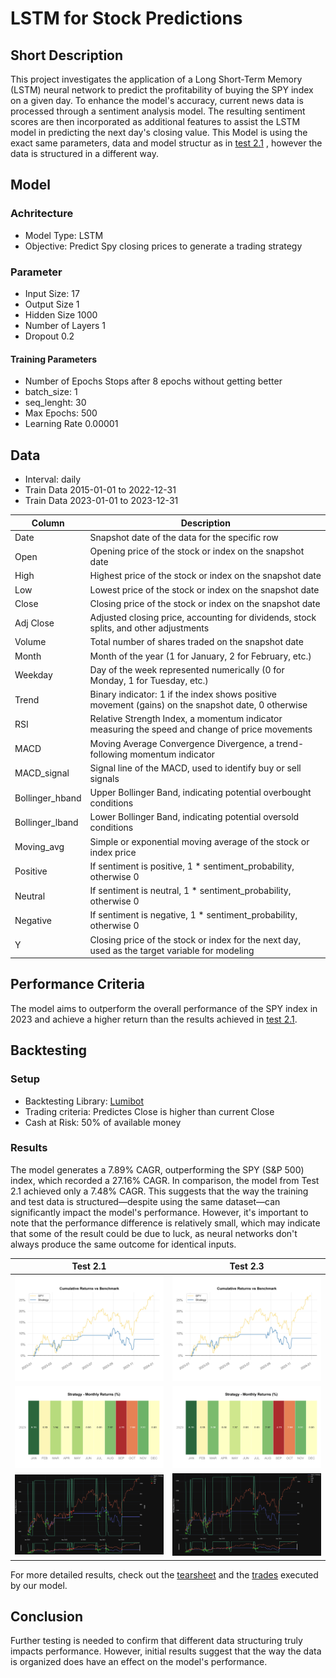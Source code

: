 # LSTM for Stock Predictions

## Short Description
This project investigates the application of a Long Short-Term Memory (LSTM) neural network to predict the profitability of buying the SPY index on a given day. To enhance the model's accuracy, current news data is processed through a sentiment analysis model. The resulting sentiment scores are then incorporated as additional features to assist the LSTM model in predicting the next day's closing value.
This Model is using the exact same parameters, data and model structur as in [test 2.1](../Test2.1%20-%20News%20LSTM/README.md)
, however the data is structured in a different way.
## Model
### Achritecture
- Model Type: LSTM
- Objective: Predict Spy closing prices to generate a trading strategy
### Parameter
- Input Size: 17
- Output Size 1
- Hidden Size 1000
- Number of Layers 1
- Dropout 0.2
#### Training Parameters
- Number of Epochs Stops after 8 epochs without getting better
- batch_size: 1
- seq_lenght: 30
- Max Epochs: 500
- Learning Rate 0.00001
## Data
- Interval: daily
- Train Data 2015-01-01 to 2022-12-31
- Train Data 2023-01-01 to 2023-12-31

| Column            | Description                                                                                             |
|-------------------|---------------------------------------------------------------------------------------------------------|
| Date              | Snapshot date of the data for the specific row                                                          |
| Open              | Opening price of the stock or index on the snapshot date                                                |
| High              | Highest price of the stock or index on the snapshot date                                                |
| Low               | Lowest price of the stock or index on the snapshot date                                                 |
| Close             | Closing price of the stock or index on the snapshot date                                                |
| Adj Close         | Adjusted closing price, accounting for dividends, stock splits, and other adjustments                   |
| Volume            | Total number of shares traded on the snapshot date                                                    |
| Month             | Month of the year (1 for January, 2 for February, etc.)                                                |
| Weekday           | Day of the week represented numerically (0 for Monday, 1 for Tuesday, etc.)                             |
| Trend             | Binary indicator: 1 if the index shows positive movement (gains) on the snapshot date, 0 otherwise      |
| RSI               | Relative Strength Index, a momentum indicator measuring the speed and change of price movements          |
| MACD              | Moving Average Convergence Divergence, a trend-following momentum indicator                             |
| MACD_signal       | Signal line of the MACD, used to identify buy or sell signals                                          |
| Bollinger_hband   | Upper Bollinger Band, indicating potential overbought conditions                                       |
| Bollinger_lband   | Lower Bollinger Band, indicating potential oversold conditions                                         |
| Moving_avg        | Simple or exponential moving average of the stock or index price                                       |
| Positive          | If sentiment is positive, 1 * sentiment_probability, otherwise 0                                        |
| Neutral           | If sentiment is neutral, 1 * sentiment_probability, otherwise 0                                         |
| Negative          | If sentiment is negative, 1 * sentiment_probability, otherwise 0                                        |
| Y                 | Closing price of the stock or index for the next day, used as the target variable for modeling          |


## Performance Criteria
The model aims to outperform the overall performance of the SPY index in 2023 and achieve a higher return than the results achieved in [test 2.1](../Test2.1%20-%20News%20LSTM/README.md).
## Backtesting
### Setup
- Backtesting Library: [Lumibot](https://lumibot.lumiwealth.com/index.html)
- Trading criteria: Predictes Close is higher than current Close
- Cash at Risk: 50% of available money
### Results
The model generates a 7.89% CAGR, outperforming the SPY (S&P 500) index, which recorded a 27.16% CAGR. In comparison, the model from Test 2.1 achieved only a 7.48% CAGR. This suggests that the way the training and test data is structured—despite using the same dataset—can significantly impact the model's performance. However, it's important to note that the performance difference is relatively small, which may indicate that some of the result could be due to luck, as neural networks don't always produce the same outcome for identical inputs.

| Test 2.1 | Test 2.3 |
|----- | ------ |
| ![comulative return](../Test2.1%20-%20News%20LSTM/images/com_return_test2.1.png)| ![comulative return](images/com_return_Test2.3.png) |
| ![monthly returns](../Test2.1%20-%20News%20LSTM/images/monthly_return_test2.1.png) | ![monthly returns](images/monthly_returns_test2.3.png) |
| ![monthly returns](../Test2.1%20-%20News%20LSTM/images/trades_test2.1.png) | ![monthly returns](images/trades_test2.3.png) |

For more detailed results, check out the [tearsheet](results/tearsheet.html) and the [trades](results/trades.html) executed by our model.

## Conclusion
Further testing is needed to confirm that different data structuring truly impacts performance. However, initial results suggest that the way the data is organized does have an effect on the model's performance.
